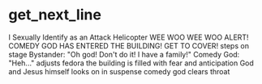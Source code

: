 # get_next_line
I Sexually Identify as an Attack Helicopter  WEE WOO WEE WOO  ALERT! COMEDY GOD HAS ENTERED THE BUILDING! GET TO COVER!  steps on stage  Bystander: "Oh god! Don't do it! I have a family!"  Comedy God: "Heh..."  adjusts fedora  the building is filled with fear and anticipation  God and Jesus himself looks on in suspense  comedy god clears throat 
